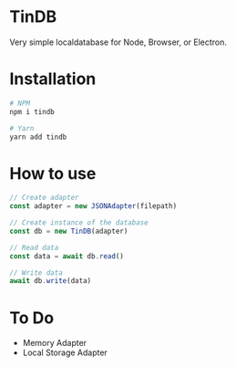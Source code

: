 # TinDB

Very simple localdatabase for Node, Browser, or Electron.

# Installation

```sh
# NPM
npm i tindb
```

```sh
# Yarn
yarn add tindb
```

# How to use

```ts
// Create adapter
const adapter = new JSONAdapter(filepath)

// Create instance of the database
const db = new TinDB(adapter)

// Read data
const data = await db.read()

// Write data
await db.write(data)
```

# To Do

- Memory Adapter
- Local Storage Adapter
